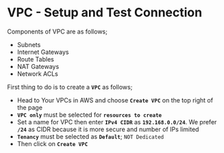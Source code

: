 # VPC - Setup and Test Connection

Components of VPC are as follows;
- Subnets
- Internet Gateways
- Route Tables
- NAT Gateways
- Network ACLs

First thing to do is to create a **`VPC`** as follows;
- Head to Your VPCs in AWS and choose **`Create VPC`** on the top right of the page
- **`VPC only`** must be selected for **`resources to create`**
- Set a name for VPC then enter **`IPv4 CIDR`** as **`192.168.0.0/24`**. We prefer **`/24`** as CIDR because it is more secure and number of IPs limited
- **`Tenancy`** must be selected as **`Default`**; `NOT Dedicated`
- Then click on **`Create VPC`**